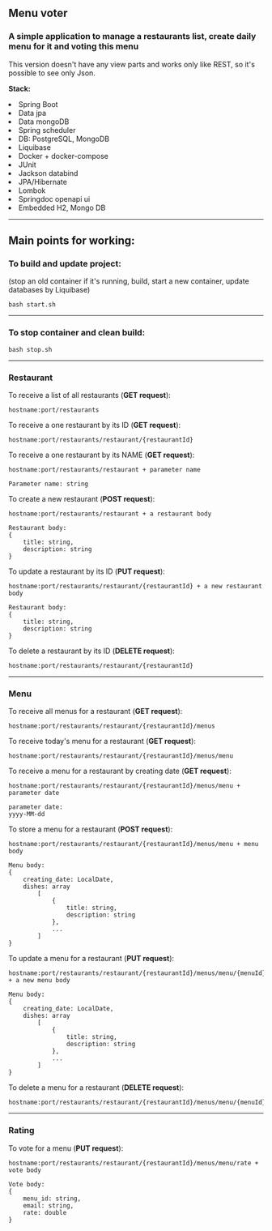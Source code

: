<h2> Menu voter</h2>
<h3> A simple application to manage a restaurants list, create daily menu for it and voting this menu</h3>
<p>This version doesn't have any view parts and works only like REST, so it's possible to see
only Json. </p>

<b>Stack:</b>
<li>Spring Boot</li>
<li>Data jpa</li>
<li>Data mongoDB</li>
<li>Spring scheduler</li>
<li>DB: PostgreSQL, MongoDB</li>
<li>Liquibase</li>
<li>Docker + docker-compose</li>
<li>JUnit</li>
<li>Jackson databind</li>
<li>JPA/Hibernate</li>
<li>Lombok</li>
<li>Springdoc openapi ui</li>
<li>Embedded H2, Mongo DB</li>
<hr>
<h2>Main points for working:</h2>


<h3>To build and update project:</h3>
<p>(stop an old container if it's running, build, start a new container, update databases by Liquibase)</p>

    bash start.sh
<hr>

<h3>To stop container and clean build:</h3>
    
    bash stop.sh
<hr>

<h3>Restaurant</h3>
<p>
    To receive a list of all restaurants (<b>GET request</b>): 

    hostname:port/restaurants
</p>


<p>
    To receive a one restaurant by its ID (<b>GET request</b>):

    hostname:port/restaurants/restaurant/{restaurantId}
</p>


<p>
    To receive a one restaurant by its NAME (<b>GET request</b>):

    hostname:port/restaurants/restaurant + parameter name

    Parameter name: string
</p>


<p>
    To create a new restaurant (<b>POST request</b>):

    hostname:port/restaurants/restaurant + a restaurant body

    Restaurant body:
    {
        title: string,
        description: string
    }
</p>


<p>
    To update a restaurant by its ID (<b>PUT request</b>):

    hostname:port/restaurants/restaurant/{restaurantId} + a new restaurant body

    Restaurant body:
    {
        title: string,
        description: string
    }
</p>


<p>
    To delete a restaurant by its ID (<b>DELETE request</b>):

    hostname:port/restaurants/restaurant/{restaurantId}
</p>
<hr>

<h3>Menu</h3>
<p>
    To receive all menus for a restaurant (<b>GET request</b>):
    
    hostname:port/restaurants/restaurant/{restaurantId}/menus
</p>

<p>
    To receive today's menu for a restaurant (<b>GET request</b>):

    hostname:port/restaurants/restaurant/{restaurantId}/menus/menu
</p>

<p>
    To receive a menu for a restaurant by creating date (<b>GET request</b>):

    hostname:port/restaurants/restaurant/{restaurantId}/menus/menu + parameter date

    parameter date: 
    yyyy-MM-dd
</p>

<p>
    To store a menu for a restaurant (<b>POST request</b>):

    hostname:port/restaurants/restaurant/{restaurantId}/menus/menu + menu body
    
    Menu body:
    {
        creating_date: LocalDate,
        dishes: array
            [
                {
                    title: string,
                    description: string
                },  
                ...
            ]
    }
</p>

<p>
    To update a menu for a restaurant (<b>PUT request</b>):

    hostname:port/restaurants/restaurant/{restaurantId}/menus/menu/{menuId} + a new menu body
    
    Menu body:
    {
        creating_date: LocalDate,
        dishes: array
            [
                {
                    title: string,
                    description: string
                },  
                ...
            ]
    }
</p>

<p>
    To delete a menu for a restaurant (<b>DELETE request</b>):

    hostname:port/restaurants/restaurant/{restaurantId}/menus/menu/{menuId}
</p>
<hr>

<h3>Rating</h3>

<p>
    To vote for a menu (<b>PUT request</b>):
    
    hostname:port/restaurants/restaurant/{restaurantId}/menus/menu/rate + vote body
    
    Vote body:
    {
        menu_id: string,
        email: string,
        rate: double
    }
</p>
